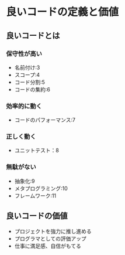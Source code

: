 # 良いコードの定義と価値

## 良いコードとは

### 保守性が高い
* 名前付け:3
* スコープ:4
* コード分割:5
* コードの集約:6
### 効率的に動く
* コードのパフォーマンス:7
### 正しく動く
* ユニットテスト：8
### 無駄がない
* 抽象化:9
* メタプログラミング:10
* フレームワーク:11

## 良いコードの価値
* プロジェクトを強力に推し進める
* プログラマとしての評価アップ
* 仕事に満足感、自信がもてる